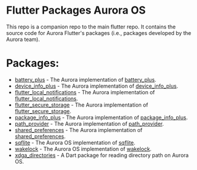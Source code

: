 # Flutter Packages Aurora OS

This repo is a companion repo to the main flutter repo. 
It contains the source code for Aurora Flutter's packages (i.e., packages developed by the Aurora team). 

# Packages:

* [battery_plus](https://os-git.omprussia.ru/non-oss/flutter/flutter-plugins/-/tree/dev/packages/battery_plus/battery_plus_aurora) - The Aurora implementation of [battery_plus](https://pub.dev/packages/battery_plus).
* [device_info_plus](https://os-git.omprussia.ru/non-oss/flutter/flutter-plugins/-/tree/dev/packages/device_info_plus/device_info_plus_aurora) - The Aurora implementation of [device_info_plus](https://pub.dev/packages/device_info_plus).
* [flutter_local_notifications](https://os-git.omprussia.ru/non-oss/flutter/flutter-plugins/-/tree/dev/packages/flutter_local_notifications/flutter_local_notifications_aurora) - The Aurora implementation of [flutter_local_notifications](https://pub.dev/packages/flutter_local_notifications).
* [flutter_secure_storage](https://os-git.omprussia.ru/non-oss/flutter/flutter-plugins/-/tree/dev/packages/flutter_secure_storage/flutter_secure_storage_aurora) - The Aurora implementation of [flutter_secure_storage](https://pub.dev/packages/flutter_secure_storage).
* [package_info_plus](https://os-git.omprussia.ru/non-oss/flutter/flutter-plugins/-/tree/dev/packages/package_info_plus/package_info_plus_aurora) - The Aurora implementation of [package_info_plus](https://pub.dev/packages/package_info_plus).
* [path_provider](https://os-git.omprussia.ru/non-oss/flutter/flutter-plugins/-/tree/dev/packages/path_provider/path_provider_aurora) - The Aurora implementation of [path_provider](https://pub.dev/packages/path_provider).
* [shared_preferences](https://os-git.omprussia.ru/non-oss/flutter/flutter-plugins/-/tree/dev/packages/shared_preferences/shared_preferences_aurora) - The Aurora implementation of [shared_preferences](https://pub.dev/packages/shared_preferences).
* [sqflite](https://os-git.omprussia.ru/non-oss/flutter/flutter-plugins/-/tree/dev/packages/sqflite/sqflite_aurora) - The Aurora OS implementation of [sqflite](https://pub.dev/packages/sqflite).
* [wakelock](https://os-git.omprussia.ru/non-oss/flutter/flutter-plugins/-/tree/dev/packages/wakelock/wakelock_aurora) - The Aurora OS implementation of [wakelock](https://pub.dev/packages/wakelock).
* [xdga_directories](https://os-git.omprussia.ru/non-oss/flutter/flutter-plugins/-/tree/dev/packages/xdga_directories) - A Dart package for reading directory path on Aurora OS.
